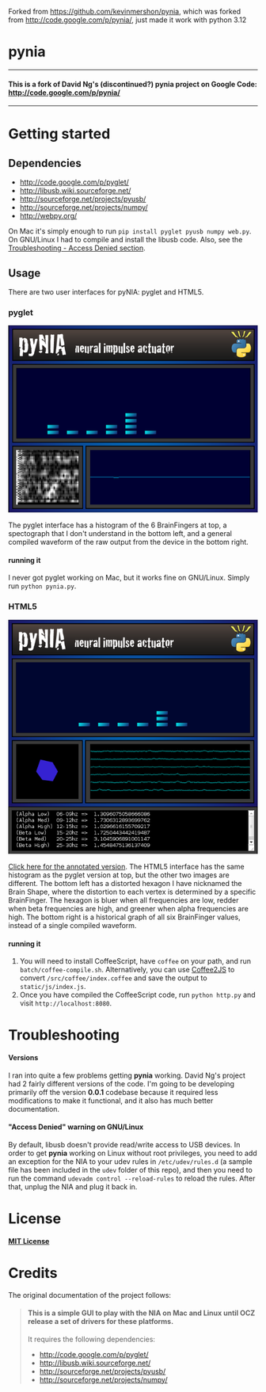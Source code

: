 Forked from https://github.com/kevinmershon/pynia, which was forked from http://code.google.com/p/pynia/, just made it work with python 3.12

# pynia

- - -
#### This is a fork of David Ng's (discontinued?) pynia project on Google Code: http://code.google.com/p/pynia/
- - -

# Getting started
## Dependencies
* http://code.google.com/p/pyglet/
* http://libusb.wiki.sourceforge.net/
* http://sourceforge.net/projects/pyusb/
* http://sourceforge.net/projects/numpy/
* http://webpy.org/

On Mac it's simply enough to run `pip install pyglet pyusb numpy web.py`. On GNU/Linux I had to compile and install the libusb code. Also, see the [Troubleshooting - Access Denied section](#access-denied-warning-on-gnulinux).

## Usage
There are two user interfaces for pyNIA: pyglet and HTML5.
### pyglet
![pyglet](/screenshots/pynia-pyglet.png)

The pyglet interface has a histogram of the 6 BrainFingers at top, a spectograph that I don't understand in the bottom left, and a general compiled waveform of the raw output from the device in the bottom right.

#### running it
I never got pyglet working on Mac, but it works fine on GNU/Linux. Simply run `python pynia.py`.
### HTML5
![html5](/screenshots/pynia-http.png)

[Click here for the annotated version](/screenshots/pynia-http-annotated.png). The HTML5 interface has the same histogram as the pyglet version at top, but the other two images are different. The bottom left has a distorted hexagon I have nicknamed the Brain Shape, where the distortion to each vertex is determined by a specific BrainFinger. The hexagon is bluer when all frequencies are low, redder when beta frequencies are high, and greener when alpha frequencies are high. The bottom right is a historical graph of all six BrainFinger values, instead of a single compiled waveform.

#### running it
1. You will need to install CoffeeScript, have `coffee` on your path, and run `batch/coffee-compile.sh`. Alternatively, you can use [Coffee2JS](http://js2coffee.org/#coffee2js) to convert `/src/coffee/index.coffee` and save the output to `static/js/index.js`.
2. Once you have compiled the CoffeeScript code, run `python http.py` and visit `http://localhost:8080`.

# Troubleshooting
#### Versions
I ran into quite a few problems getting **pynia** working. David Ng's project
had 2 fairly different versions of the code. I'm going to be developing
primarily off the version **0.0.1** codebase because it required less
modifications to make it functional, and it also has much better documentation.
#### "Access Denied" warning on GNU/Linux
By default, libusb doesn't provide read/write access to USB devices. In order to
get **pynia** working on Linux without root privileges, you need to add an
exception for the NIA to your udev rules in `/etc/udev/rules.d` (a sample file
has been included in the `udev` folder of this repo), and then you need to run
the command `udevadm control --reload-rules` to reload the rules. After that,
unplug the NIA and plug it back in.

# License #
#### [MIT License](http://opensource.org/licenses/mit-license.php)

# Credits
The original documentation of the project follows:

>#### This is a simple GUI to play with the NIA on Mac and Linux until OCZ release a set of drivers for these platforms.
>
>It requires the following dependencies:
>* http://code.google.com/p/pyglet/
>* http://libusb.wiki.sourceforge.net/
>* http://sourceforge.net/projects/pyusb/
>* http://sourceforge.net/projects/numpy/
